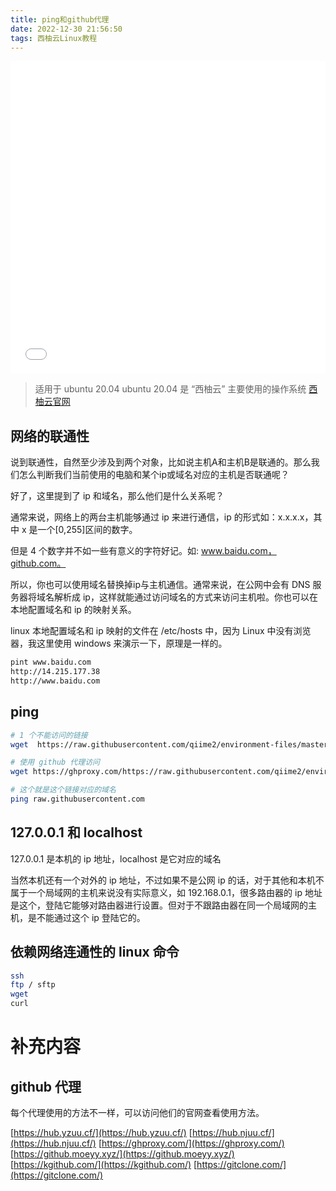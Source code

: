 ```yaml
---
title: ping和github代理
date: 2022-12-30 21:56:50
tags: 西柚云Linux教程
---
```


<iframe src="//player.bilibili.com/player.html?aid=263073831&bvid=BV1JY411d77K&cid=903013242&page=1"style="width:100%;height:500px;min-width:375px;min-height:200px" scrolling="no" border="0" frameborder="no" framespacing="0" allowfullscreen="true"> </iframe>

<!--more-->



>适用于 ubuntu 20.04
>ubuntu 20.04 是 “西柚云” 主要使用的操作系统 [西柚云官网](https://www.xiyoucloud.net/aff/VKRWMUHQ)

## 网络的联通性

说到联通性，自然至少涉及到两个对象，比如说主机A和主机B是联通的。那么我们怎么判断我们当前使用的电脑和某个ip或域名对应的主机是否联通呢？

好了，这里提到了 ip 和域名，那么他们是什么关系呢？

通常来说，网络上的两台主机能够通过 ip 来进行通信，ip 的形式如：x.x.x.x，其中 x 是一个[0,255]区间的数字。

但是 4 个数字并不如一些有意义的字符好记。如: www.baidu.com，github.com。

所以，你也可以使用域名替换掉ip与主机通信。通常来说，在公网中会有 DNS 服务器将域名解析成 ip，这样就能通过访问域名的方式来访问主机啦。你也可以在本地配置域名和 ip 的映射关系。

linux 本地配置域名和 ip 映射的文件在 /etc/hosts 中，因为 Linux 中没有浏览器，我这里使用 windows 来演示一下，原理是一样的。

```bash
pint www.baidu.com
http://14.215.177.38
http://www.baidu.com
```

## ping

```bash
# 1 个不能访问的链接
wget  https://raw.githubusercontent.com/qiime2/environment-files/master/2018.8/release/qiime2-2018.8-py35-linux-conda.yml

# 使用 github 代理访问
wget https://ghproxy.com/https://raw.githubusercontent.com/qiime2/environment-files/master/2018.8/release/qiime2-2018.8-py35-linux-conda.yml

# 这个就是这个链接对应的域名
ping raw.githubusercontent.com
```

## 127.0.0.1 和 localhost

127.0.0.1 是本机的 ip 地址，localhost 是它对应的域名

当然本机还有一个对外的 ip 地址，不过如果不是公网 ip 的话，对于其他和本机不属于一个局域网的主机来说没有实际意义，如 192.168.0.1，很多路由器的 ip 地址是这个，登陆它能够对路由器进行设置。但对于不跟路由器在同一个局域网的主机，是不能通过这个 ip 登陆它的。

## 依赖网络连通性的 linux 命令

```bash
ssh
ftp / sftp
wget 
curl 
```

# 补充内容

## github 代理

每个代理使用的方法不一样，可以访问他们的官网查看使用方法。

[https://hub.yzuu.cf/](https://hub.yzuu.cf/)
[https://hub.njuu.cf/](https://hub.njuu.cf/)
[https://ghproxy.com/](https://ghproxy.com/)
[https://github.moeyy.xyz/](https://github.moeyy.xyz/)
[https://kgithub.com/](https://kgithub.com/)
[https://gitclone.com/](https://gitclone.com/)

